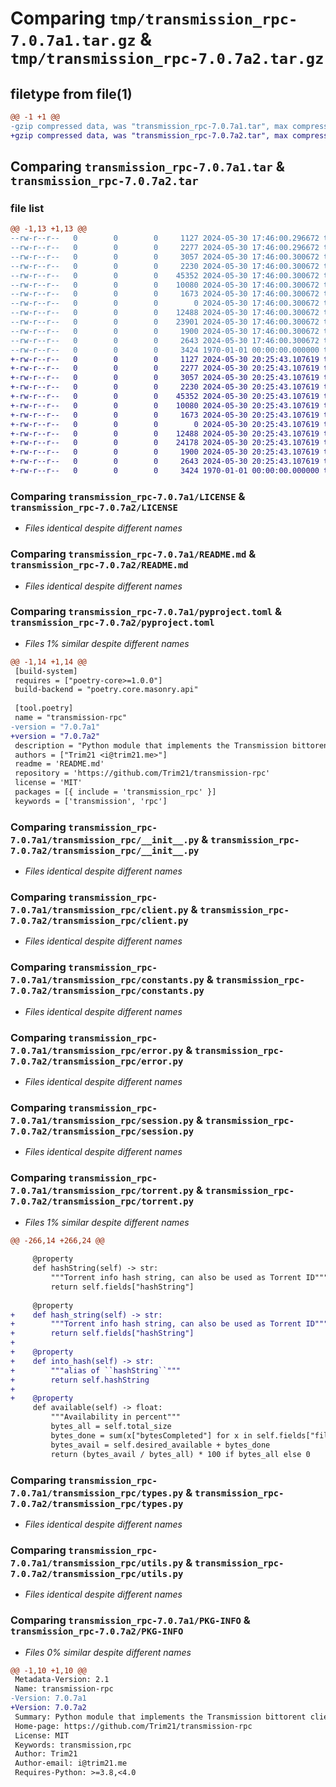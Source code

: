 # Comparing `tmp/transmission_rpc-7.0.7a1.tar.gz` & `tmp/transmission_rpc-7.0.7a2.tar.gz`

## filetype from file(1)

```diff
@@ -1 +1 @@
-gzip compressed data, was "transmission_rpc-7.0.7a1.tar", max compression
+gzip compressed data, was "transmission_rpc-7.0.7a2.tar", max compression
```

## Comparing `transmission_rpc-7.0.7a1.tar` & `transmission_rpc-7.0.7a2.tar`

### file list

```diff
@@ -1,13 +1,13 @@
--rw-r--r--   0        0        0     1127 2024-05-30 17:46:00.296672 transmission_rpc-7.0.7a1/LICENSE
--rw-r--r--   0        0        0     2277 2024-05-30 17:46:00.296672 transmission_rpc-7.0.7a1/README.md
--rw-r--r--   0        0        0     3057 2024-05-30 17:46:00.300672 transmission_rpc-7.0.7a1/pyproject.toml
--rw-r--r--   0        0        0     2230 2024-05-30 17:46:00.300672 transmission_rpc-7.0.7a1/transmission_rpc/__init__.py
--rw-r--r--   0        0        0    45352 2024-05-30 17:46:00.300672 transmission_rpc-7.0.7a1/transmission_rpc/client.py
--rw-r--r--   0        0        0    10080 2024-05-30 17:46:00.300672 transmission_rpc-7.0.7a1/transmission_rpc/constants.py
--rw-r--r--   0        0        0     1673 2024-05-30 17:46:00.300672 transmission_rpc-7.0.7a1/transmission_rpc/error.py
--rw-r--r--   0        0        0        0 2024-05-30 17:46:00.300672 transmission_rpc-7.0.7a1/transmission_rpc/py.typed
--rw-r--r--   0        0        0    12488 2024-05-30 17:46:00.300672 transmission_rpc-7.0.7a1/transmission_rpc/session.py
--rw-r--r--   0        0        0    23901 2024-05-30 17:46:00.300672 transmission_rpc-7.0.7a1/transmission_rpc/torrent.py
--rw-r--r--   0        0        0     1900 2024-05-30 17:46:00.300672 transmission_rpc-7.0.7a1/transmission_rpc/types.py
--rw-r--r--   0        0        0     2643 2024-05-30 17:46:00.300672 transmission_rpc-7.0.7a1/transmission_rpc/utils.py
--rw-r--r--   0        0        0     3424 1970-01-01 00:00:00.000000 transmission_rpc-7.0.7a1/PKG-INFO
+-rw-r--r--   0        0        0     1127 2024-05-30 20:25:43.107619 transmission_rpc-7.0.7a2/LICENSE
+-rw-r--r--   0        0        0     2277 2024-05-30 20:25:43.107619 transmission_rpc-7.0.7a2/README.md
+-rw-r--r--   0        0        0     3057 2024-05-30 20:25:43.107619 transmission_rpc-7.0.7a2/pyproject.toml
+-rw-r--r--   0        0        0     2230 2024-05-30 20:25:43.107619 transmission_rpc-7.0.7a2/transmission_rpc/__init__.py
+-rw-r--r--   0        0        0    45352 2024-05-30 20:25:43.107619 transmission_rpc-7.0.7a2/transmission_rpc/client.py
+-rw-r--r--   0        0        0    10080 2024-05-30 20:25:43.107619 transmission_rpc-7.0.7a2/transmission_rpc/constants.py
+-rw-r--r--   0        0        0     1673 2024-05-30 20:25:43.107619 transmission_rpc-7.0.7a2/transmission_rpc/error.py
+-rw-r--r--   0        0        0        0 2024-05-30 20:25:43.107619 transmission_rpc-7.0.7a2/transmission_rpc/py.typed
+-rw-r--r--   0        0        0    12488 2024-05-30 20:25:43.107619 transmission_rpc-7.0.7a2/transmission_rpc/session.py
+-rw-r--r--   0        0        0    24178 2024-05-30 20:25:43.107619 transmission_rpc-7.0.7a2/transmission_rpc/torrent.py
+-rw-r--r--   0        0        0     1900 2024-05-30 20:25:43.107619 transmission_rpc-7.0.7a2/transmission_rpc/types.py
+-rw-r--r--   0        0        0     2643 2024-05-30 20:25:43.107619 transmission_rpc-7.0.7a2/transmission_rpc/utils.py
+-rw-r--r--   0        0        0     3424 1970-01-01 00:00:00.000000 transmission_rpc-7.0.7a2/PKG-INFO
```

### Comparing `transmission_rpc-7.0.7a1/LICENSE` & `transmission_rpc-7.0.7a2/LICENSE`

 * *Files identical despite different names*

### Comparing `transmission_rpc-7.0.7a1/README.md` & `transmission_rpc-7.0.7a2/README.md`

 * *Files identical despite different names*

### Comparing `transmission_rpc-7.0.7a1/pyproject.toml` & `transmission_rpc-7.0.7a2/pyproject.toml`

 * *Files 1% similar despite different names*

```diff
@@ -1,14 +1,14 @@
 [build-system]
 requires = ["poetry-core>=1.0.0"]
 build-backend = "poetry.core.masonry.api"
 
 [tool.poetry]
 name = "transmission-rpc"
-version = "7.0.7a1"
+version = "7.0.7a2"
 description = "Python module that implements the Transmission bittorent client JSON-RPC protocol"
 authors = ["Trim21 <i@trim21.me>"]
 readme = 'README.md'
 repository = 'https://github.com/Trim21/transmission-rpc'
 license = 'MIT'
 packages = [{ include = 'transmission_rpc' }]
 keywords = ['transmission', 'rpc']
```

### Comparing `transmission_rpc-7.0.7a1/transmission_rpc/__init__.py` & `transmission_rpc-7.0.7a2/transmission_rpc/__init__.py`

 * *Files identical despite different names*

### Comparing `transmission_rpc-7.0.7a1/transmission_rpc/client.py` & `transmission_rpc-7.0.7a2/transmission_rpc/client.py`

 * *Files identical despite different names*

### Comparing `transmission_rpc-7.0.7a1/transmission_rpc/constants.py` & `transmission_rpc-7.0.7a2/transmission_rpc/constants.py`

 * *Files identical despite different names*

### Comparing `transmission_rpc-7.0.7a1/transmission_rpc/error.py` & `transmission_rpc-7.0.7a2/transmission_rpc/error.py`

 * *Files identical despite different names*

### Comparing `transmission_rpc-7.0.7a1/transmission_rpc/session.py` & `transmission_rpc-7.0.7a2/transmission_rpc/session.py`

 * *Files identical despite different names*

### Comparing `transmission_rpc-7.0.7a1/transmission_rpc/torrent.py` & `transmission_rpc-7.0.7a2/transmission_rpc/torrent.py`

 * *Files 1% similar despite different names*

```diff
@@ -266,14 +266,24 @@
 
     @property
     def hashString(self) -> str:
         """Torrent info hash string, can also be used as Torrent ID"""
         return self.fields["hashString"]
 
     @property
+    def hash_string(self) -> str:
+        """Torrent info hash string, can also be used as Torrent ID"""
+        return self.fields["hashString"]
+
+    @property
+    def into_hash(self) -> str:
+        """alias of ``hashString``"""
+        return self.hashString
+
+    @property
     def available(self) -> float:
         """Availability in percent"""
         bytes_all = self.total_size
         bytes_done = sum(x["bytesCompleted"] for x in self.fields["fileStats"])
         bytes_avail = self.desired_available + bytes_done
         return (bytes_avail / bytes_all) * 100 if bytes_all else 0
```

### Comparing `transmission_rpc-7.0.7a1/transmission_rpc/types.py` & `transmission_rpc-7.0.7a2/transmission_rpc/types.py`

 * *Files identical despite different names*

### Comparing `transmission_rpc-7.0.7a1/transmission_rpc/utils.py` & `transmission_rpc-7.0.7a2/transmission_rpc/utils.py`

 * *Files identical despite different names*

### Comparing `transmission_rpc-7.0.7a1/PKG-INFO` & `transmission_rpc-7.0.7a2/PKG-INFO`

 * *Files 0% similar despite different names*

```diff
@@ -1,10 +1,10 @@
 Metadata-Version: 2.1
 Name: transmission-rpc
-Version: 7.0.7a1
+Version: 7.0.7a2
 Summary: Python module that implements the Transmission bittorent client JSON-RPC protocol
 Home-page: https://github.com/Trim21/transmission-rpc
 License: MIT
 Keywords: transmission,rpc
 Author: Trim21
 Author-email: i@trim21.me
 Requires-Python: >=3.8,<4.0
```

